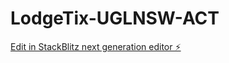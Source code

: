 # LodgeTix-UGLNSW-ACT

[Edit in StackBlitz next generation editor ⚡️](https://stackblitz.com/~/github.com/Darren-A11att/LodgeTix-UGLNSW-ACT)